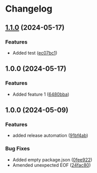 # Changelog

## [1.1.0](https://github.com/MABIGMAC/BaseDerivedRepo1/compare/v1.0.0...v1.1.0) (2024-05-17)


### Features

* Added test ([ec07bc1](https://github.com/MABIGMAC/BaseDerivedRepo1/commit/ec07bc1b5efdf256e3c2811be364692ae18eaac0))

## 1.0.0 (2024-05-17)


### Features

* Added feature 1 ([6480bba](https://github.com/MABIGMAC/BaseDerivedRepo1/commit/6480bbac649e23b5f0f12acf2622059805d6dece))

## 1.0.0 (2024-05-09)


### Features

* added release automation ([91bf4ab](https://github.com/MABIGMAC/Base-Template/commit/91bf4ab7675c9240b579ac89d547aedf956378de))


### Bug Fixes

* Added empty package.json ([0fee922](https://github.com/MABIGMAC/Base-Template/commit/0fee92227b1b878e951031b01e482da9acc2b6ad))
* Amended unexpected EOF ([24fac80](https://github.com/MABIGMAC/Base-Template/commit/24fac8042db02edffc6cad7b91eabc9e01b086c4))
